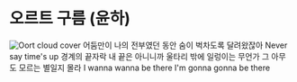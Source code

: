 # 오르트 구름 (윤하)
![Oort cloud cover](./cover_picture.jpg)
어둠만이 나의 전부였던 동안
숨이 벅차도록 달려왔잖아
Never say time's up
경계의 끝자락
내 끝은 아니니까
울타리 밖에 일렁이는 무언가
그 아무도 모르는 별일지 몰라
I wanna wanna be there
I'm gonna gonna be there
